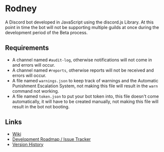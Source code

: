 # Rodney
A Discord bot developed in JavaScript using the discord.js Library.
At this point in time the bot will not be supporting multiple guilds at once during the development period of the Beta process.

## Requirements
- A channel named `#audit-log`, otherwise notifications will not come in and errors will occur.
- A channel named `#reports`, otherwise reports will not be received and errors will occur.
- A file named `warnings.json` to keep track of warnings and the Automatic Punishment Escalation System, not making this file will result in the `warn` command not working.
- A file named `token.json` to put your bot token into, this file doesn't come automatically, it will have to be created manually, not making this file will result in the bot not booting.

## Links
- [Wiki](https://github.com/shadowolfyt/RodneyTheDiscordBot/wiki)
- [Development Roadmap / Issue Tracker](https://github.com/shadowolfyt/RodneyTheDiscordBot/issues)
- [Version History](https://github.com/shadowolfyt/RodneyTheDiscordBot/wiki/Version-History)
